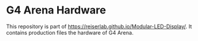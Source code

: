 # G4 Arena Hardware

This repository is part of <https://reiserlab.github.io/Modular-LED-Display/>. It contains production files the hardware of G4 Arena.
